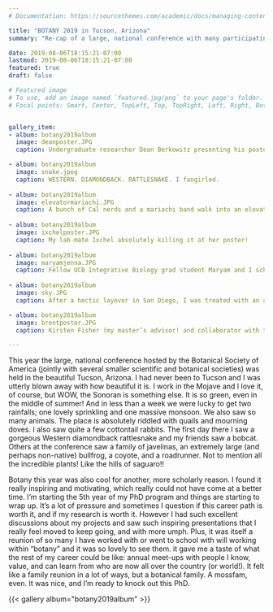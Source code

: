 ```yaml
---
# Documentation: https://sourcethemes.com/academic/docs/managing-content/

title: "BOTANY 2019 in Tucson, Arizona"
summary: "Re-cap of a large, national conference with many participating professional societies."

date: 2019-08-06T18:15:21-07:00
lastmod: 2019-08-06T18:15:21-07:00
featured: true
draft: false

# Featured image
# To use, add an image named `featured.jpg/png` to your page's folder.
# Focal points: Smart, Center, TopLeft, Top, TopRight, Left, Right, BottomLeft, Bottom, BottomRight.


gallery_item:
- album: botany2019album
  image: deanposter.JPG
  caption: Undergraduate researcher Dean Berkowitz presenting his poster.

- album: botany2019album
  image: snake.jpeg
  caption: WESTERN. DIAMONDBACK. RATTLESNAKE. I fangirled.
  
- album: botany2019album
  image: elevatormariachi.JPG
  caption: A bunch of Cal nerds and a mariachi band walk into an elevator…
  
- album: botany2019album
  image: ixchelposter.JPG
  caption: My lab-mate Ixchel absolutely killing it at her poster!
  
- album: botany2019album
  image: maryamjenna.JPG
  caption: Fellow UCB Integrative Biology grad student Maryam and I schmoozing at a conference reception.
  
- album: botany2019album
  image: sky.JPG
  caption: After a hectic layover in San Diego, I was treated with an absolutely breathtaking view of the sunset over the ocean.

- album: botany2019album
  image: brentposter.JPG
  caption: Kirsten Fisher (my master’s advisor! and collaborator with the 3D Moss project), Mel Oliver (collaborator with the 3D Moss project), Anita Antoninka (collaborator with the 3D Moss project), Brent Mishler (my PhD advisor), and Sotodeh Ebrahimi (my friend and collaborator with the 3D Moss project). Cheers to Brent’s first ever poster!!!

---
```


This year the large, national conference hosted by the Botanical Society of America (jointly with several smaller scientific and botanical societies) was held in the beautiful Tucson, Arizona. I had never been to Tucson and I was utterly blown away with how beautiful it is. I work in the Mojave and I love it, of course, but WOW, the Sonoran is something else. It is so green, even in the middle of summer! And in less than a week we were lucky to get two rainfalls; one lovely sprinkling and one massive monsoon. We also saw so many animals. The place is absolutely riddled with quails and mourning doves. I also saw quite a few cottontail rabbits. The first day there I saw a gorgeous Western diamondback rattlesnake and my friends saw a bobcat. Others at the conference saw a family of javelinas, an extremely large (and perhaps non-native) bullfrog, a coyote, and a roadrunner. Not to mention all the incredible plants! Like the hills of saguaro!!

Botany this year was also cool for another, more scholarly reason. I found it really inspiring and motivating, which really could not have come at a better time. I’m starting the 5th year of my PhD program and things are starting to wrap up. It’s a lot of pressure and sometimes I question if this career path is worth it, and if my research is worth it. However I had such excellent discussions about my projects and saw such inspiring presentations that I really feel moved to keep going, and with more umph. Plus, it was itself a reunion of so many I have worked with or went to school with will working within “botany” and it was so lovely to see them. it gave me a taste of what the rest of my career could be like: annual meet-ups with people I know, value, and can learn from who are now all over the country (or world!). It felt like a family reunion in a lot of ways, but a botanical family. A mossfam, even. It was nice, and I’m ready to knock out this PhD.

{{< gallery album="botany2019album" >}}

